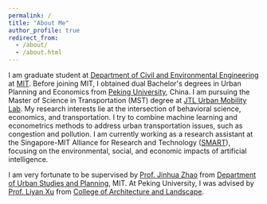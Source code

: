 ```yaml
---
permalink: /
title: "About Me"
author_profile: true
redirect_from: 
  - /about/
  - /about.html
---
```

I am graduate student at [Department of Civil and Environmental Engineering](https://cee.mit.edu/) at [MIT](https://www.mit.edu/). Before joining MIT, I obtained dual Bachelor's degrees in Urban Planning and Economics from [Peking University](https://english.pku.edu.cn/), China. I am pursuing the Master of Science in Transportation (MST) degree at [JTL Urban Mobility Lab](https://mobility.mit.edu/). My research interests lie at the intersection of behavioral science, economics, and transportation. I try to combine machine learning and econometrics methods to address urban transportation issues, such as congestion and pollution. I am currently working as a research assistant at the Singapore-MIT Alliance for Research and Technology ([SMART](https://smart.mit.edu/research/m3s/about-m3s)), focusing on the environmental, social, and economic impacts of artificial intelligence.

I am very fortunate to be supervised by [Prof. Jinhua Zhao](https://dusp.mit.edu/people/jinhua-zhao) from [Department of Urban Studies and Planning](https://dusp.mit.edu/), MIT. At Peking University, I was advised by [Prof. Liyan Xu](https://www.cala.pku.edu.cn/info/1025/1275.htm) from [College of Architecture and Landscape](https://www.cala.pku.edu.cn/index.htm).

